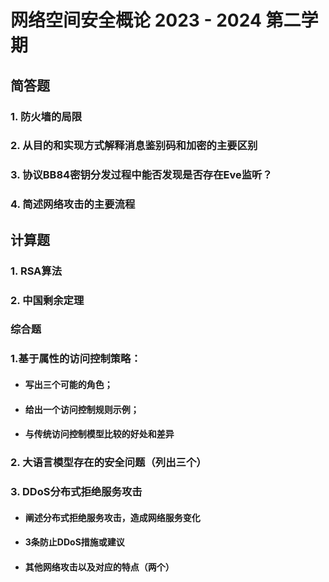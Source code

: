 # 网络空间安全概论 2023 - 2024 第二学期

## 简答题

 ### 1. 防火墙的局限

### 2. 从目的和实现方式解释消息鉴别码和加密的主要区别

### 3. 协议BB84密钥分发过程中能否发现是否存在Eve监听？

### 4. 简述网络攻击的主要流程

## 计算题

### 1. RSA算法

### 2. 中国剩余定理

### 综合题

### 1.基于属性的访问控制策略：

+ #### 写出三个可能的角色；

+ #### 给出一个访问控制规则示例；

+ #### 与传统访问控制模型比较的好处和差异

### 2. 大语言模型存在的安全问题（列出三个）

### 3. DDoS分布式拒绝服务攻击 

+ #### 阐述分布式拒绝服务攻击，造成网络服务变化

+ #### 3条防止DDoS措施或建议

+ #### 其他网络攻击以及对应的特点（两个）



